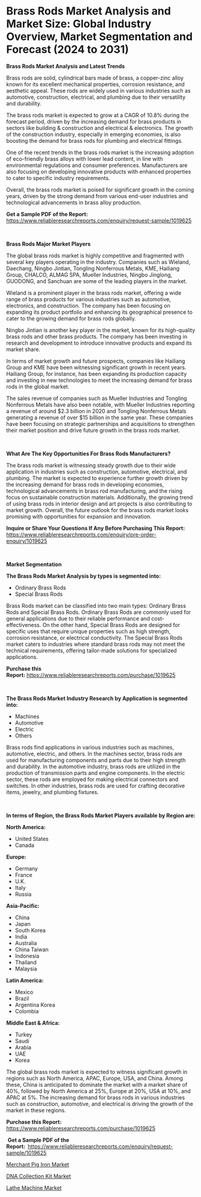 <p><h1>Brass Rods Market Analysis and Market Size: Global Industry Overview, Market Segmentation and Forecast (2024 to 2031)</h1></p><p><strong>Brass Rods Market Analysis and Latest Trends</strong></p>
<p><p>Brass rods are solid, cylindrical bars made of brass, a copper-zinc alloy known for its excellent mechanical properties, corrosion resistance, and aesthetic appeal. These rods are widely used in various industries such as automotive, construction, electrical, and plumbing due to their versatility and durability.</p><p>The brass rods market is expected to grow at a CAGR of 10.8% during the forecast period, driven by the increasing demand for brass products in sectors like building & construction and electrical & electronics. The growth of the construction industry, especially in emerging economies, is also boosting the demand for brass rods for plumbing and electrical fittings.</p><p>One of the recent trends in the brass rods market is the increasing adoption of eco-friendly brass alloys with lower lead content, in line with environmental regulations and consumer preferences. Manufacturers are also focusing on developing innovative products with enhanced properties to cater to specific industry requirements.</p><p>Overall, the brass rods market is poised for significant growth in the coming years, driven by the strong demand from various end-user industries and technological advancements in brass alloy production.</p></p>
<p><strong>Get a Sample PDF of the Report:&nbsp;</strong> <a href="https://www.reliableresearchreports.com/enquiry/request-sample/1019625">https://www.reliableresearchreports.com/enquiry/request-sample/1019625</a></p>
<p>&nbsp;</p>
<p><strong>Brass Rods Major Market Players</strong></p>
<p><p>The global brass rods market is highly competitive and fragmented with several key players operating in the industry. Companies such as Wieland, Daechang, Ningbo Jintian, Tongling Nonferrous Metals, KME, Hailiang Group, CHALCO, ALMAG SPA, Mueller Industries, Ningbo Jinglong, GUODONG, and Sanchuan are some of the leading players in the market.</p><p>Wieland is a prominent player in the brass rods market, offering a wide range of brass products for various industries such as automotive, electronics, and construction. The company has been focusing on expanding its product portfolio and enhancing its geographical presence to cater to the growing demand for brass rods globally.</p><p>Ningbo Jintian is another key player in the market, known for its high-quality brass rods and other brass products. The company has been investing in research and development to introduce innovative products and expand its market share.</p><p>In terms of market growth and future prospects, companies like Hailiang Group and KME have been witnessing significant growth in recent years. Hailiang Group, for instance, has been expanding its production capacity and investing in new technologies to meet the increasing demand for brass rods in the global market.</p><p>The sales revenue of companies such as Mueller Industries and Tongling Nonferrous Metals have also been notable, with Mueller Industries reporting a revenue of around $2.3 billion in 2020 and Tongling Nonferrous Metals generating a revenue of over $15 billion in the same year. These companies have been focusing on strategic partnerships and acquisitions to strengthen their market position and drive future growth in the brass rods market.</p></p>
<p>&nbsp;</p>
<p><strong>What Are The Key Opportunities For Brass Rods Manufacturers?</strong></p>
<p><p>The brass rods market is witnessing steady growth due to their wide application in industries such as construction, automotive, electrical, and plumbing. The market is expected to experience further growth driven by the increasing demand for brass rods in developing economies, technological advancements in brass rod manufacturing, and the rising focus on sustainable construction materials. Additionally, the growing trend of using brass rods in interior design and art projects is also contributing to market growth. Overall, the future outlook for the brass rods market looks promising with opportunities for expansion and innovation.</p></p>
<p><strong>Inquire or Share Your Questions If Any Before Purchasing This Report:</strong> <a href="https://www.reliableresearchreports.com/enquiry/pre-order-enquiry/1019625">https://www.reliableresearchreports.com/enquiry/pre-order-enquiry/1019625</a></p>
<p>&nbsp;</p>
<p><strong>Market Segmentation</strong></p>
<p><strong>The Brass Rods Market Analysis by types is segmented into:</strong></p>
<p><ul><li>Ordinary Brass Rods</li><li>Special Brass Rods</li></ul></p>
<p><p>Brass Rods market can be classified into two main types: Ordinary Brass Rods and Special Brass Rods. Ordinary Brass Rods are commonly used for general applications due to their reliable performance and cost-effectiveness. On the other hand, Special Brass Rods are designed for specific uses that require unique properties such as high strength, corrosion resistance, or electrical conductivity. The Special Brass Rods market caters to industries where standard brass rods may not meet the technical requirements, offering tailor-made solutions for specialized applications.</p></p>
<p><strong>Purchase this Report:&nbsp;</strong><a href="https://www.reliableresearchreports.com/purchase/1019625">https://www.reliableresearchreports.com/purchase/1019625</a></p>
<p>&nbsp;</p>
<p><strong>The Brass Rods Market Industry Research by Application is segmented into:</strong></p>
<p><ul><li>Machines</li><li>Automotive</li><li>Electric</li><li>Others</li></ul></p>
<p><p>Brass rods find applications in various industries such as machines, automotive, electric, and others. In the machines sector, brass rods are used for manufacturing components and parts due to their high strength and durability. In the automotive industry, brass rods are utilized in the production of transmission parts and engine components. In the electric sector, these rods are employed for making electrical connectors and switches. In other industries, brass rods are used for crafting decorative items, jewelry, and plumbing fixtures.</p></p>
<p>&nbsp;</p>
<p><strong>In terms of Region, the Brass Rods Market Players available by Region are:</strong></p>
<p>
    <p> <strong> North America: </strong>
        <ul>
            <li>United States</li>
            <li>Canada</li>
        </ul>
        </p> 
    <p> <strong> Europe: </strong>
        <ul>
            <li>Germany</li>
            <li>France</li>
            <li>U.K.</li>
            <li>Italy</li>
            <li>Russia</li>
        </ul>
        </p> 
    <p> <strong> Asia-Pacific: </strong>
        <ul>
            <li>China</li>
            <li>Japan</li>
            <li>South Korea</li>
            <li>India</li>
            <li>Australia</li>
            <li>China Taiwan</li>
            <li>Indonesia</li>
            <li>Thailand</li>
            <li>Malaysia</li>
        </ul>
        </p> 
    <p> <strong> Latin America: </strong>
        <ul>
            <li>Mexico</li>
            <li>Brazil</li>
            <li>Argentina Korea</li>
            <li>Colombia</li>
        </ul>
        </p> 
    <p> <strong> Middle East & Africa: </strong>
        <ul>
            <li>Turkey</li>
            <li>Saudi</li>
            <li>Arabia</li>
            <li>UAE</li>
            <li>Korea</li>
        </ul>
    </p>
    </p>
<p><p>The global brass rods market is expected to witness significant growth in regions such as North America, APAC, Europe, USA, and China. Among these, China is anticipated to dominate the market with a market share of 40%, followed by North America at 25%, Europe at 20%, USA at 10%, and APAC at 5%. The increasing demand for brass rods in various industries such as construction, automotive, and electrical is driving the growth of the market in these regions.</p></p>
<p><strong>Purchase this Report: </strong><a href="https://www.reliableresearchreports.com/purchase/1019625">https://www.reliableresearchreports.com/purchase/1019625</a></p>
<p>&nbsp;<strong>Get a Sample PDF of the Report:&nbsp;&nbsp;</strong><a href="https://www.reliableresearchreports.com/enquiry/request-sample/1019625">https://www.reliableresearchreports.com/enquiry/request-sample/1019625</a></p>
<p><strong></strong></p>
<p><p><a href="https://view.publitas.com/reportprime-1/merchant-pig-iron-market-size-share-trends-analysis-report-by-material-by-type-by-end-user-by-region-and-segment-forecasts-2023-2030/">Merchant Pig Iron Market</a></p><p><a href="https://view.publitas.com/reportprime-1/dna-collection-kit-market-size-evaluating-its-market-trends-growth-and-projections-2023-2030/">DNA Collection Kit Market</a></p><p><a href="https://view.publitas.com/reportprime-1/global-lathe-machine-market-by-types-applications-and-major-players-with-regional-growth-rate-analysis-and-development-situation-from-2023-to-2030/">Lathe Machine Market</a></p></p>